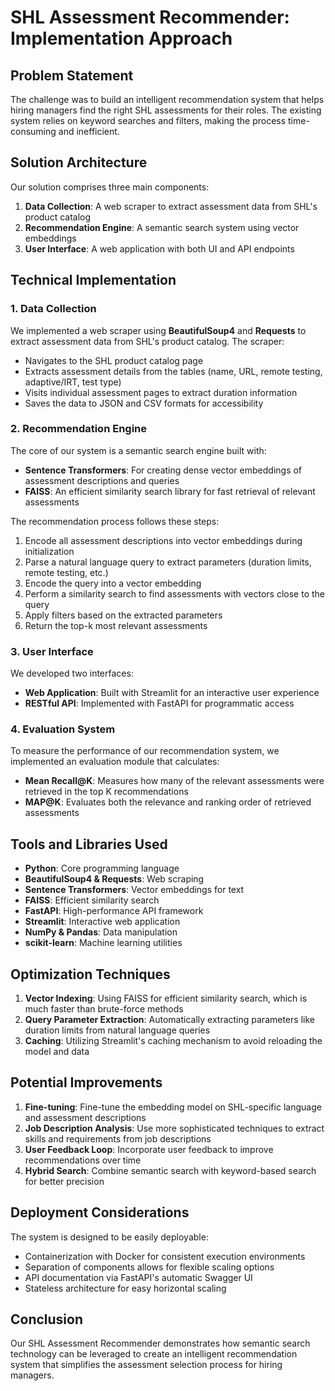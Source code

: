 # SHL Assessment Recommender: Implementation Approach

## Problem Statement

The challenge was to build an intelligent recommendation system that helps hiring managers find the right SHL assessments for their roles. The existing system relies on keyword searches and filters, making the process time-consuming and inefficient.

## Solution Architecture

Our solution comprises three main components:

1. **Data Collection**: A web scraper to extract assessment data from SHL's product catalog
2. **Recommendation Engine**: A semantic search system using vector embeddings
3. **User Interface**: A web application with both UI and API endpoints

## Technical Implementation

### 1. Data Collection

We implemented a web scraper using **BeautifulSoup4** and **Requests** to extract assessment data from SHL's product catalog. The scraper:

- Navigates to the SHL product catalog page
- Extracts assessment details from the tables (name, URL, remote testing, adaptive/IRT, test type)
- Visits individual assessment pages to extract duration information
- Saves the data to JSON and CSV formats for accessibility

### 2. Recommendation Engine

The core of our system is a semantic search engine built with:

- **Sentence Transformers**: For creating dense vector embeddings of assessment descriptions and queries
- **FAISS**: An efficient similarity search library for fast retrieval of relevant assessments

The recommendation process follows these steps:

1. Encode all assessment descriptions into vector embeddings during initialization
2. Parse a natural language query to extract parameters (duration limits, remote testing, etc.)
3. Encode the query into a vector embedding
4. Perform a similarity search to find assessments with vectors close to the query
5. Apply filters based on the extracted parameters
6. Return the top-k most relevant assessments

### 3. User Interface

We developed two interfaces:

- **Web Application**: Built with Streamlit for an interactive user experience
- **RESTful API**: Implemented with FastAPI for programmatic access

### 4. Evaluation System

To measure the performance of our recommendation system, we implemented an evaluation module that calculates:

- **Mean Recall@K**: Measures how many of the relevant assessments were retrieved in the top K recommendations
- **MAP@K**: Evaluates both the relevance and ranking order of retrieved assessments

## Tools and Libraries Used

- **Python**: Core programming language
- **BeautifulSoup4 & Requests**: Web scraping
- **Sentence Transformers**: Vector embeddings for text
- **FAISS**: Efficient similarity search
- **FastAPI**: High-performance API framework
- **Streamlit**: Interactive web application
- **NumPy & Pandas**: Data manipulation
- **scikit-learn**: Machine learning utilities

## Optimization Techniques

1. **Vector Indexing**: Using FAISS for efficient similarity search, which is much faster than brute-force methods
2. **Query Parameter Extraction**: Automatically extracting parameters like duration limits from natural language queries
3. **Caching**: Utilizing Streamlit's caching mechanism to avoid reloading the model and data

## Potential Improvements

1. **Fine-tuning**: Fine-tune the embedding model on SHL-specific language and assessment descriptions
2. **Job Description Analysis**: Use more sophisticated techniques to extract skills and requirements from job descriptions
3. **User Feedback Loop**: Incorporate user feedback to improve recommendations over time
4. **Hybrid Search**: Combine semantic search with keyword-based search for better precision

## Deployment Considerations

The system is designed to be easily deployable:

- Containerization with Docker for consistent execution environments
- Separation of components allows for flexible scaling options
- API documentation via FastAPI's automatic Swagger UI
- Stateless architecture for easy horizontal scaling

## Conclusion

Our SHL Assessment Recommender demonstrates how semantic search technology can be leveraged to create an intelligent recommendation system that simplifies the assessment selection process for hiring managers. 